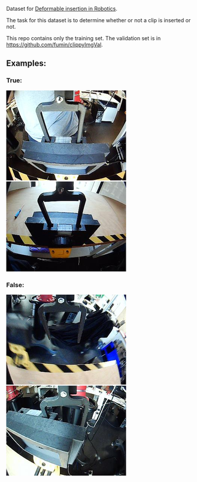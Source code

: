 Dataset for [Deformable insertion in Robotics](https://drive.google.com/open?id=1lEIG9VAJpvDLlCdHluc3I7nOzOaxMSG4QdbW3nALNmg).

The task for this dataset is to determine whether or not a clip is inserted or not.

This repo contains only the training set.
The validation set is in https://github.com/fumin/clippyImgVal.

## Examples:

### True:
<img src="train/true/img9719.jpg"></img>
<img src="train/true/img10590.jpg"></img>

### False:
<img src="train/false/img7287.jpg"></img>
<img src="train/false/img113.jpg"></img>
